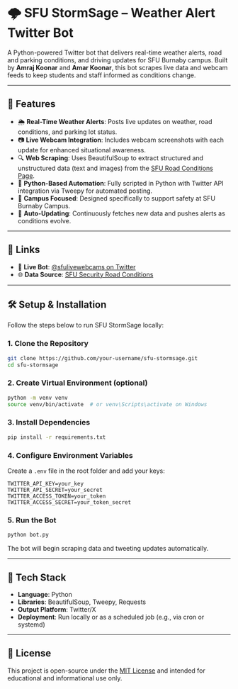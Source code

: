 # 🌩️ SFU StormSage – Weather Alert Twitter Bot

A Python-powered Twitter bot that delivers real-time weather alerts, road and parking conditions, and driving updates for SFU Burnaby campus. Built by **Amraj Koonar** and **Amar Koonar**, this bot scrapes live data and webcam feeds to keep students and staff informed as conditions change.

---

## 🎯 Features

- 🌦️ **Real-Time Weather Alerts**: Posts live updates on weather, road conditions, and parking lot status.
- 📷 **Live Webcam Integration**: Includes webcam screenshots with each update for enhanced situational awareness.
- 🔍 **Web Scraping**: Uses BeautifulSoup to extract structured and unstructured data (text and images) from the [SFU Road Conditions Page](https://www.sfu.ca/security/sfuroadconditions/).
- 🐍 **Python-Based Automation**: Fully scripted in Python with Twitter API integration via Tweepy for automated posting.
- 🏫 **Campus Focused**: Designed specifically to support safety at SFU Burnaby Campus.
- 🔁 **Auto-Updating**: Continuously fetches new data and pushes alerts as conditions evolve.

---

## 🔗 Links

- 📡 **Live Bot**: [@sfulivewebcams on Twitter](https://x.com/sfulivewebcams)
- 🌐 **Data Source**: [SFU Security Road Conditions](https://www.sfu.ca/security/sfuroadconditions/)

---

## 🛠️ Setup & Installation

Follow the steps below to run SFU StormSage locally:

### 1. **Clone the Repository**
```bash
git clone https://github.com/your-username/sfu-stormsage.git
cd sfu-stormsage
```

### 2. **Create Virtual Environment (optional)**
```bash
python -m venv venv
source venv/bin/activate  # or venv\Scripts\activate on Windows
```

### 3. **Install Dependencies**
```bash
pip install -r requirements.txt
```

### 4. **Configure Environment Variables**

Create a `.env` file in the root folder and add your keys:
```env
TWITTER_API_KEY=your_key
TWITTER_API_SECRET=your_secret
TWITTER_ACCESS_TOKEN=your_token
TWITTER_ACCESS_SECRET=your_token_secret
```

### 5. **Run the Bot**
```bash
python bot.py
```

The bot will begin scraping data and tweeting updates automatically.

---

## 🧠 Tech Stack

- **Language**: Python
- **Libraries**: BeautifulSoup, Tweepy, Requests
- **Output Platform**: Twitter/X
- **Deployment**: Run locally or as a scheduled job (e.g., via cron or systemd)

---

## 📄 License

This project is open-source under the [MIT License](LICENSE) and intended for educational and informational use only.

